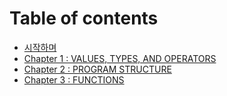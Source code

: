 # Table of contents

* [시작하며](README.md)
* [Chapter 1 : VALUES, TYPES, AND OPERATORS](chapter-1-values-types-and-operators.md)
* [Chapter 2 : PROGRAM STRUCTURE](chapter-2-program-structure.md)
* [Chapter 3 : FUNCTIONS](chapter-3-functions.md)

